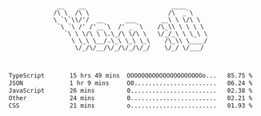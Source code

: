 <div align="center">
<pre><code>
 __    __                        ____      
/\ \  /\ \                      /\  _`\    
\ `\`\\/'/  __      ___       __\ \ \/\ \  
 `\ `\ /' /'__`\  /' _ `\    /\_\\ \ \ \ \ 
   `\ \ \/\ \ \.\_/\ \/\ \   \/_/_\ \ \_\ \
     \ \_\ \__/.\_\ \_\ \_\    /\_\\ \____/
      \/_/\/__/\/_/\/_/\/_/    \/_/ \/___/ 
                                           

</code></pre>

<!--START_SECTION:waka-->

```txt
TypeScript       15 hrs 49 mins  OOOOOOOOOOOOOOOOOOOOOo...   85.75 %
JSON             1 hr 9 mins     O0.......................   06.24 %
JavaScript       26 mins         0........................   02.38 %
Other            24 mins         0........................   02.21 %
CSS              21 mins         o........................   01.93 %
```

<!--END_SECTION:waka-->
